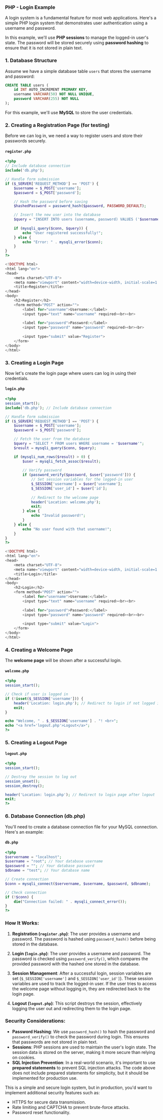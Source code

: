 ### PHP - Login Example

A login system is a fundamental feature for most web applications. Here's a simple PHP login system that demonstrates user authentication using a username and password.

In this example, we'll use **PHP sessions** to manage the logged-in user's state. The password will be stored securely using **password hashing** to ensure that it is not stored in plain text.

### 1. Database Structure

Assume we have a simple database table `users` that stores the username and password:

```sql
CREATE TABLE users (
    id INT AUTO_INCREMENT PRIMARY KEY,
    username VARCHAR(50) NOT NULL UNIQUE,
    password VARCHAR(255) NOT NULL
);
```

For this example, we'll use **MySQL** to store the user credentials.

### 2. Creating a Registration Page (for testing)

Before we can log in, we need a way to register users and store their passwords securely.

#### `register.php`

```php
<?php
// Include database connection
include('db.php');

// Handle form submission
if ($_SERVER['REQUEST_METHOD'] == 'POST') {
    $username = $_POST['username'];
    $password = $_POST['password'];

    // Hash the password before saving
    $hashedPassword = password_hash($password, PASSWORD_DEFAULT);

    // Insert the new user into the database
    $query = "INSERT INTO users (username, password) VALUES ('$username', '$hashedPassword')";
    
    if (mysqli_query($conn, $query)) {
        echo "User registered successfully!";
    } else {
        echo "Error: " . mysqli_error($conn);
    }
}
?>

<!DOCTYPE html>
<html lang="en">
<head>
    <meta charset="UTF-8">
    <meta name="viewport" content="width=device-width, initial-scale=1.0">
    <title>Register</title>
</head>
<body>
    <h2>Register</h2>
    <form method="POST" action="">
        <label for="username">Username:</label>
        <input type="text" name="username" required><br><br>
        
        <label for="password">Password:</label>
        <input type="password" name="password" required><br><br>
        
        <input type="submit" value="Register">
    </form>
</body>
</html>
```

### 3. Creating a Login Page

Now let's create the login page where users can log in using their credentials.

#### `login.php`

```php
<?php
session_start();
include('db.php'); // Include database connection

// Handle form submission
if ($_SERVER['REQUEST_METHOD'] == 'POST') {
    $username = $_POST['username'];
    $password = $_POST['password'];

    // Fetch the user from the database
    $query = "SELECT * FROM users WHERE username = '$username'";
    $result = mysqli_query($conn, $query);

    if (mysqli_num_rows($result) > 0) {
        $user = mysqli_fetch_assoc($result);
        
        // Verify password
        if (password_verify($password, $user['password'])) {
            // Set session variables for the logged-in user
            $_SESSION['username'] = $user['username'];
            $_SESSION['user_id'] = $user['id'];
            
            // Redirect to the welcome page
            header('Location: welcome.php');
            exit;
        } else {
            echo "Invalid password!";
        }
    } else {
        echo "No user found with that username!";
    }
}
?>

<!DOCTYPE html>
<html lang="en">
<head>
    <meta charset="UTF-8">
    <meta name="viewport" content="width=device-width, initial-scale=1.0">
    <title>Login</title>
</head>
<body>
    <h2>Login</h2>
    <form method="POST" action="">
        <label for="username">Username:</label>
        <input type="text" name="username" required><br><br>
        
        <label for="password">Password:</label>
        <input type="password" name="password" required><br><br>
        
        <input type="submit" value="Login">
    </form>
</body>
</html>
```

### 4. Creating a Welcome Page

The **welcome page** will be shown after a successful login.

#### `welcome.php`

```php
<?php
session_start();

// Check if user is logged in
if (!isset($_SESSION['username'])) {
    header('Location: login.php'); // Redirect to login if not logged in
    exit;
}

echo "Welcome, " . $_SESSION['username'] . "! <br>";
echo "<a href='logout.php'>Logout</a>";
?>
```

### 5. Creating a Logout Page

#### `logout.php`

```php
<?php
session_start();

// Destroy the session to log out
session_unset();
session_destroy();

header('Location: login.php'); // Redirect to login page after logout
exit;
?>
```

### 6. Database Connection (db.php)

You'll need to create a database connection file for your MySQL connection. Here's an example:

#### `db.php`

```php
<?php
$servername = "localhost";
$username = "root"; // Your database username
$password = ""; // Your database password
$dbname = "test"; // Your database name

// Create connection
$conn = mysqli_connect($servername, $username, $password, $dbname);

// Check connection
if (!$conn) {
    die("Connection failed: " . mysqli_connect_error());
}
?>
```

### How It Works:
1. **Registration (`register.php`)**: The user provides a username and password. The password is hashed using `password_hash()` before being stored in the database.
   
2. **Login (`login.php`)**: The user provides a username and password. The password is checked using `password_verify()`, which compares the provided password with the hashed one stored in the database.

3. **Session Management**: After a successful login, session variables are set (`$_SESSION['username']` and `$_SESSION['user_id']`). These session variables are used to track the logged-in user. If the user tries to access the welcome page without logging in, they are redirected back to the login page.

4. **Logout (`logout.php`)**: This script destroys the session, effectively logging the user out and redirecting them to the login page.

### Security Considerations:
- **Password Hashing**: We use `password_hash()` to hash the password and `password_verify()` to check the password during login. This ensures that passwords are not stored in plain text.
- **Sessions**: PHP sessions are used to maintain the user's login state. The session data is stored on the server, making it more secure than relying on cookies.
- **SQL Injection Prevention**: In a real-world scenario, it's important to use **prepared statements** to prevent SQL injection attacks. The code above does not include prepared statements for simplicity, but it should be implemented for production use.

This is a simple and secure login system, but in production, you'd want to implement additional security features such as:
- HTTPS for secure data transmission.
- Rate limiting and CAPTCHA to prevent brute-force attacks.
- Password reset functionality.

